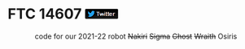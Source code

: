 # FTC 14607 [![twitter](./res/fixeddarktwitterlogo.png)](https://twitter.com/ftc14607)

<div align=center>code for our 2021-22 robot  <strike>Nakiri</strike> <strike>Sigma</strike> <strike>Ghost</strike> <strike>Wraith</strike> Osiris</div>
